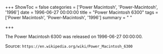 +++
ShowToc = false
categories = ['Power Macintosh', 'Power-Macintosh', '1996']
date = 1996-06-27 00:00:00
title = "Power Macintosh 6300"
tags = ['Power Macintosh', 'Power-Macintosh', '1996']
summary = " "

+++

The Power Macintosh 6300 was released on 1996-06-27 00:00:00.

Source: `https://en.wikipedia.org/wiki/Power_Macintosh_6300`


